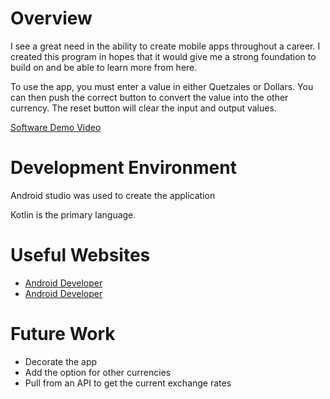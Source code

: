 # Overview

I see a great need in the ability to create mobile apps throughout a career. I created this program in hopes that it would give me a strong foundation to build on and be able to learn more from here.

To use the app, you must enter a value in either Quetzales or Dollars. You can then push the correct button to convert the value into the other currency. The reset button will clear the input and output values.

[Software Demo Video](https://youtu.be/dsURaZwY3m8)

# Development Environment

Android studio was used to create the application

Kotlin is the primary language.

# Useful Websites

* [Android Developer](https://developer.android.com/courses/android-basics-kotlin/course)
* [Android Developer](https://developer.android.com/training/basics/firstapp)

# Future Work

* Decorate the app
* Add the option for other currencies
* Pull from an API to get the current exchange rates
